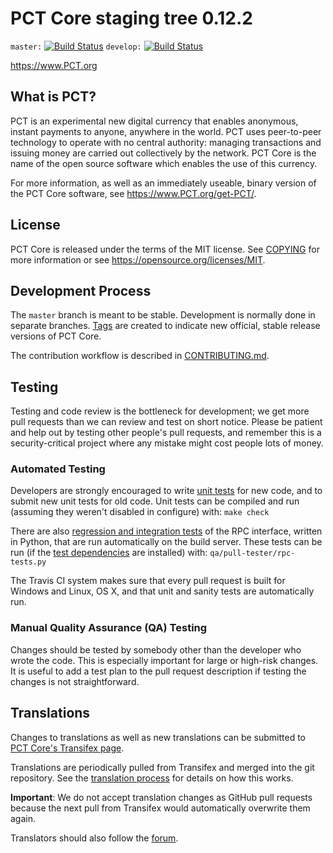 PCT Core staging tree 0.12.2
===============================

`master:` [![Build Status](https://travis-ci.org/T0mH4rr1s0n/PCT-Coin.svg?branch=master)](https://travis-ci.org/T0mH4rr1s0n/PCT-Coin) `develop:` [![Build Status](https://travis-ci.org/T0mH4rr1s0n/PCT-Coin.svg?branch=develop)](https://travis-ci.org/T0mH4rr1s0n/PCT-Coin/branches)

https://www.PCT.org


What is PCT?
----------------

PCT is an experimental new digital currency that enables anonymous, instant
payments to anyone, anywhere in the world. PCT uses peer-to-peer technology
to operate with no central authority: managing transactions and issuing money
are carried out collectively by the network. PCT Core is the name of the open
source software which enables the use of this currency.

For more information, as well as an immediately useable, binary version of
the PCT Core software, see https://www.PCT.org/get-PCT/.


License
-------

PCT Core is released under the terms of the MIT license. See [COPYING](COPYING) for more
information or see https://opensource.org/licenses/MIT.

Development Process
-------------------

The `master` branch is meant to be stable. Development is normally done in separate branches.
[Tags](https://github.com/PCTpay/PCT/tags) are created to indicate new official,
stable release versions of PCT Core.

The contribution workflow is described in [CONTRIBUTING.md](CONTRIBUTING.md).

Testing
-------

Testing and code review is the bottleneck for development; we get more pull
requests than we can review and test on short notice. Please be patient and help out by testing
other people's pull requests, and remember this is a security-critical project where any mistake might cost people
lots of money.

### Automated Testing

Developers are strongly encouraged to write [unit tests](/doc/unit-tests.md) for new code, and to
submit new unit tests for old code. Unit tests can be compiled and run
(assuming they weren't disabled in configure) with: `make check`

There are also [regression and integration tests](/qa) of the RPC interface, written
in Python, that are run automatically on the build server.
These tests can be run (if the [test dependencies](/qa) are installed) with: `qa/pull-tester/rpc-tests.py`

The Travis CI system makes sure that every pull request is built for Windows
and Linux, OS X, and that unit and sanity tests are automatically run.

### Manual Quality Assurance (QA) Testing

Changes should be tested by somebody other than the developer who wrote the
code. This is especially important for large or high-risk changes. It is useful
to add a test plan to the pull request description if testing the changes is
not straightforward.

Translations
------------

Changes to translations as well as new translations can be submitted to
[PCT Core's Transifex page](https://www.transifex.com/projects/p/PCT/).

Translations are periodically pulled from Transifex and merged into the git repository. See the
[translation process](doc/translation_process.md) for details on how this works.

**Important**: We do not accept translation changes as GitHub pull requests because the next
pull from Transifex would automatically overwrite them again.

Translators should also follow the [forum](https://www.PCT.org/forum/topic/PCT-worldwide-collaboration.88/).
